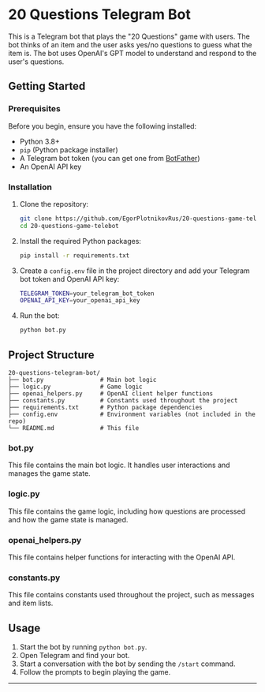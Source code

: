 # 20 Questions Telegram Bot

This is a Telegram bot that plays the "20 Questions" game with users. The bot thinks of an item and the user asks yes/no questions to guess what the item is. The bot uses OpenAI's GPT model to understand and respond to the user's questions.

## Getting Started

### Prerequisites

Before you begin, ensure you have the following installed:

- Python 3.8+
- `pip` (Python package installer)
- A Telegram bot token (you can get one from [BotFather](https://core.telegram.org/bots#botfather))
- An OpenAI API key

### Installation

1. Clone the repository:
    ```sh
    git clone https://github.com/EgorPlotnikovRus/20-questions-game-telebot.git
    cd 20-questions-game-telebot
    ```

2. Install the required Python packages:
    ```sh
    pip install -r requirements.txt
    ```

3. Create a `config.env` file in the project directory and add your Telegram bot token and OpenAI API key:
    ```sh
    TELEGRAM_TOKEN=your_telegram_bot_token
    OPENAI_API_KEY=your_openai_api_key
    ```

4. Run the bot:
    ```sh
    python bot.py
    ```

## Project Structure

```plaintext
20-questions-telegram-bot/
├── bot.py                # Main bot logic
├── logic.py              # Game logic
├── openai_helpers.py     # OpenAI client helper functions
├── constants.py          # Constants used throughout the project
├── requirements.txt      # Python package dependencies
├── config.env            # Environment variables (not included in the repo)
└── README.md             # This file
```

### bot.py

This file contains the main bot logic. It handles user interactions and manages the game state.

### logic.py

This file contains the game logic, including how questions are processed and how the game state is managed.

### openai_helpers.py

This file contains helper functions for interacting with the OpenAI API.

### constants.py

This file contains constants used throughout the project, such as messages and item lists.

## Usage

1. Start the bot by running `python bot.py`.
2. Open Telegram and find your bot.
3. Start a conversation with the bot by sending the `/start` command.
4. Follow the prompts to begin playing the game.
---